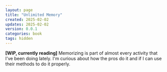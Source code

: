 ```yaml
---
layout: page
title: "Unlimited Memory"
created: 2025-02-02
updates: 2025-02-02
version: 0.0.1
categories: book
tags: hidden
---
```


**[WIP, currently reading]** Memorizing is part of almost every activity that I've been doing lately. I'm curious about how the pros do it and if I can use their methods to do it properly.
